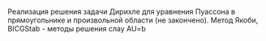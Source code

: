 Реализация решения задачи Дирихле для уравнения Пуассона в прямоугольнике и произвольной области (не закончено). Метод Якоби, BICGStab - методы решения слау AU=b

